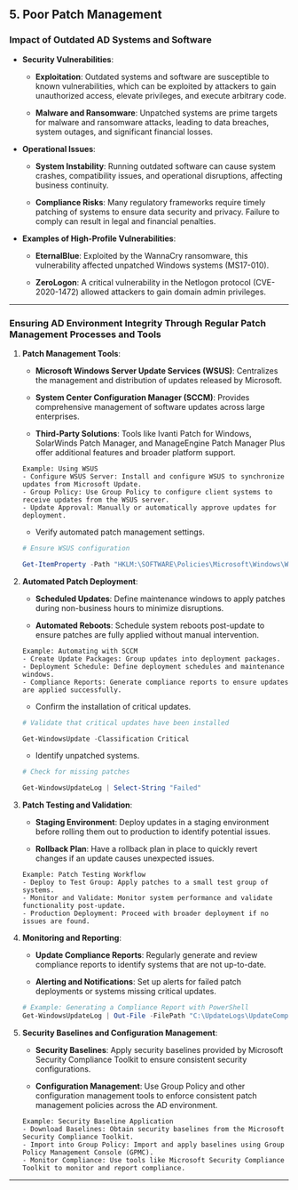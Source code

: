 ## 5. **Poor Patch Management**

### **Impact of Outdated AD Systems and Software**

- **Security Vulnerabilities**:

	- **Exploitation**: Outdated systems and software are susceptible to known vulnerabilities, which can be exploited by attackers to gain unauthorized access, elevate privileges, and execute arbitrary code.
	
	- **Malware and Ransomware**: Unpatched systems are prime targets for malware and ransomware attacks, leading to data breaches, system outages, and significant financial losses.

- **Operational Issues**:

	- **System Instability**: Running outdated software can cause system crashes, compatibility issues, and operational disruptions, affecting business continuity.
	
	- **Compliance Risks**: Many regulatory frameworks require timely patching of systems to ensure data security and privacy. Failure to comply can result in legal and financial penalties.

- **Examples of High-Profile Vulnerabilities**:

	- **EternalBlue**: Exploited by the WannaCry ransomware, this vulnerability affected unpatched Windows systems (MS17-010).
	
	- **ZeroLogon**: A critical vulnerability in the Netlogon protocol (CVE-2020-1472) allowed attackers to gain domain admin privileges.

---

### Ensuring AD Environment Integrity Through Regular Patch Management Processes and Tools

1. **Patch Management Tools**:

   - **Microsoft Windows Server Update Services (WSUS)**: Centralizes the management and distribution of updates released by Microsoft.

   - **System Center Configuration Manager (SCCM)**: Provides comprehensive management of software updates across large enterprises.

   - **Third-Party Solutions**: Tools like Ivanti Patch for Windows, SolarWinds Patch Manager, and ManageEngine Patch Manager Plus offer additional features and broader platform support.

   ```plaintext
   Example: Using WSUS
   - Configure WSUS Server: Install and configure WSUS to synchronize updates from Microsoft Update.
   - Group Policy: Use Group Policy to configure client systems to receive updates from the WSUS server.
   - Update Approval: Manually or automatically approve updates for deployment.
   ```
   - Verify automated patch management settings.

	```powershell
	# Ensure WSUS configuration
	
	Get-ItemProperty -Path "HKLM:\SOFTWARE\Policies\Microsoft\Windows\WindowsUpdate\AU"
	```

2. **Automated Patch Deployment**:

   - **Scheduled Updates**: Define maintenance windows to apply patches during non-business hours to minimize disruptions.

   - **Automated Reboots**: Schedule system reboots post-update to ensure patches are fully applied without manual intervention.

   ```plaintext
   Example: Automating with SCCM
   - Create Update Packages: Group updates into deployment packages.
   - Deployment Schedule: Define deployment schedules and maintenance windows.
   - Compliance Reports: Generate compliance reports to ensure updates are applied successfully.
   ```

   - Confirm the installation of critical updates.
  
	```powershell
	# Validate that critical updates have been installed
	
	Get-WindowsUpdate -Classification Critical
	```

   - Identify unpatched systems.

	```powershell
	# Check for missing patches
	
	Get-WindowsUpdateLog | Select-String "Failed"
	```

3. **Patch Testing and Validation**:

   - **Staging Environment**: Deploy updates in a staging environment before rolling them out to production to identify potential issues.

   - **Rollback Plan**: Have a rollback plan in place to quickly revert changes if an update causes unexpected issues.

   ```plaintext
   Example: Patch Testing Workflow
   - Deploy to Test Group: Apply patches to a small test group of systems.
   - Monitor and Validate: Monitor system performance and validate functionality post-update.
   - Production Deployment: Proceed with broader deployment if no issues are found.
   ```

4. **Monitoring and Reporting**:

   - **Update Compliance Reports**: Regularly generate and review compliance reports to identify systems that are not up-to-date.

   - **Alerting and Notifications**: Set up alerts for failed patch deployments or systems missing critical updates.

   ```powershell
   # Example: Generating a Compliance Report with PowerShell
   Get-WindowsUpdateLog | Out-File -FilePath "C:\UpdateLogs\UpdateComplianceReport.txt"
   ```

5. **Security Baselines and Configuration Management**:

   - **Security Baselines**: Apply security baselines provided by Microsoft Security Compliance Toolkit to ensure consistent security configurations.

   - **Configuration Management**: Use Group Policy and other configuration management tools to enforce consistent patch management policies across the AD environment.

   ```plaintext
   Example: Security Baseline Application
   - Download Baselines: Obtain security baselines from the Microsoft Security Compliance Toolkit.
   - Import into Group Policy: Import and apply baselines using Group Policy Management Console (GPMC).
   - Monitor Compliance: Use tools like Microsoft Security Compliance Toolkit to monitor and report compliance.
   ```
---
